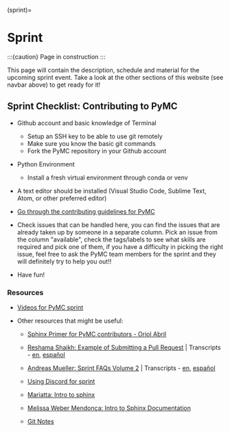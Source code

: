 (sprint)=
# Sprint

:::{caution} Page in construction
:::

This page will contain the description, schedule and material for the upcoming sprint event. Take a
look at the other sections of this website (see navbar above) to get ready for it!

## Sprint Checklist: Contributing to PyMC

- Github account and basic knowledge of Terminal
  - Setup an SSH key to be able to use git remotely
  - Make sure you know the basic git commands
  - Fork the PyMC repository in your Github account
  
- Python Environment
  - Install a fresh virtual environment through conda or venv

- A text editor should be installed (Visual Studio Code, Sublime Text, Atom, or other preferred editor)

- [Go through the contributing guidelines for PyMC](https://github.com/pymc-devs/pymc/blob/main/CONTRIBUTING.md)

- Check issues that can be handled here, you can find the issues that are already taken up by someone in a separate column. Pick an issue from the column "available", check the tags/labels to see what skills are required and pick one of them, if you have a difficulty in picking the right issue, feel free to ask the PyMC team members for the sprint and they will definitely try to help you out!!
  
- Have fun!
  
### Resources

- [Videos for PyMC sprint](https://youtube.com/playlist?list=PLD1x-BW9UdeF0S7pHS5iLDqifrdoP6rzB)
  
- Other resources that might be useful:
  
  - [Sphinx Primer for PyMC contributors - Oriol Abril](https://sphinx-primer.readthedocs.io/en/latest/core/directives.html)
  
  - [Reshama Shaikh: Example of Submitting a Pull Request](https://www.youtube.com/watch?v=PU1WyDPGePI&feature=youtu.be) | Transcripts - [en](https://github.com/data-umbrella/data-umbrella-scikit-learn-sprint/blob/master/2_transcript_RS_example_PR.md), [español](https://github.com/data-umbrella/data-umbrella-scikit-learn-sprint/blob/master/es/2_transcript_RS_example_PR.md)

  - [Andreas Mueller: Sprint FAQs Volume 2](https://youtu.be/p_2Uw2BxdhA) | Transcripts - [en](https://github.com/data-umbrella/data-umbrella-scikit-learn-sprint/blob/master/3_transcript_ACM_video_vol2.md), [español](https://github.com/data-umbrella/data-umbrella-scikit-learn-sprint/blob/master/es/3_transcript_ACM_video_vol2.md)

  - [Using Discord for sprint](https://youtu.be/w2A8SknM-68)
  - [Mariatta: Intro to sphinx](https://youtu.be/v4eoYpCON_c)
  - [Melissa Weber Mendonça:  Intro to Sphinx Documentation](https://www.youtube.com/watch?v=tXWscUSYdBs)
  - [Git Notes](https://www.dataschool.io/how-to-contribute-on-github/)
